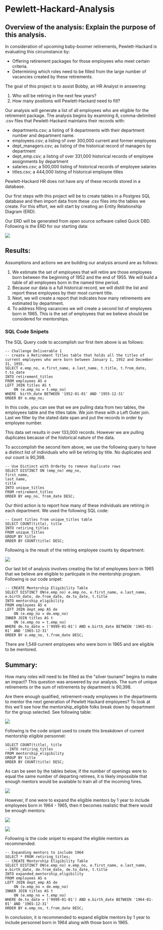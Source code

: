 # Pewlett-Hackard-Analysis

## Overview of the analysis: Explain the purpose of this analysis.
In consideration of upcoming baby-boomer retirements, Pewlett-Hackard is evaluating this circumstance by:
- Offering retirement packages for those employees who meet certain criteria.
- Determining which roles need to be filled from the large number of vacancies created by these retirements.

The goal of this project is to assist Bobby, an HR Analyst in answering:
1. Who will be retiring in the next few years?
2. How many positions will Pewlett-Hackard need to fill?

Our analysis will generate a list of all employees who are eligible for the retirement package.  The analysis begins by examining 6, comma-delimited .csv files that Pewlett-Hackard maintains their records with:  
- departments.csv; a listing of 9 departments with their department number and department name.
- employees.csv; a listing of over 300,000 current and former employees
- dept_managers.csv; as listing of the historical record of managers by department
- dept_emp.csv; a listing of over 331,000 historical records of employee assignments by department
- salaries.csv; a 500,000 listing of historical records of employee salaries
- titles.csv; a 444,000 listing of historical employee titles

Pewlett-Hackard HR does not have any of these records stored in a database.

Our first steps with this project will be to create tables in a Postgres SQL database and then import data from these .csv files into the tables we create.  For this effort, we will start by creating an Entity Relationship Diagram (ERD).

Our ERD will be generated from open source software called Quick DBD.  Following is the ERD for our starting data:

![](employeedb.png)


## Results: 

Assumptions and actions we are building our analysis around are as follows:
1. We estimate the set of employees that will retire are those employees born between the beginning of 1952 and the end of 1955.  We will build a table of all employees born in the named time period.
2. Because our data is a full historical record, we will distill the list and report these employees by their most current title.
3. Next, we will create a report that indicates how many retirements are estimated by department.
4. To address filling vacancies we will create a second list of employees born in 1965.  This is the set of employees that we believe should be considered for mentorships.

### SQL Code Snipets
The SQL Query code to accomplish our first item above is as follows:
```
-- Challenge Deliverable 1
-- create a Retirement Titles table that holds all the titles of current employees who were born between January 1, 1952 and December 31, 1955.
SELECT e.emp_no, e.first_name, e.last_name, t.title, t.from_date, t.to_date
INTO retirement_titles
FROM employees AS e
LEFT JOIN titles AS t
	ON (e.emp_no = t.emp_no)
WHERE  birth_date BETWEEN '1952-01-01' AND '1955-12-31'
ORDER BY e.emp_no;
```
In this code, you can see that we are pulling data from two tables, the employees table and the titles table.  We join these with a Left Outer join.  Last we filter by the stated date span and put the records in order by employee number.  

This data set results in over 133,000 records.  However we are pulling duplicates because of the historical nature of the data.

To acccomplish the second item above, we use the following query to have a distinct list of individuals who will be retiring by title.  No duplicates and our count is 90,398.
```
-- Use Dictinct with Orderby to remove duplicate rows
SELECT DISTINCT ON (emp_no) emp_no,
first_name,
last_name,
title
INTO unique_titles
FROM retirement_titles
ORDER BY emp_no, from_date DESC;
```
Our third action is to report how many of these individuals are retiring in each department.  We used the following SQL code:
```
-- Count titles from unique_titles table
SELECT COUNT(title), title
INTO retiring_titles
FROM unique_titles
GROUP BY title
ORDER BY COUNT(title) DESC;
```

Following is the result of the retiring employee counts by department:

![](retiring_titles.png)

Our last bit of analysis involves creating the list of employees born in 1965 that we believe are eligible to particpate in the mentorship program.  Following is our code snipet:

```
-- CREATE Mentorship Eligibility Table
SELECT DISTINCT ON(e.emp_no) e.emp_no, e.first_name, e.last_name, e.birth_date, de.from_date, de.to_date, t.title
INTO mentorship_eligibility
FROM employees AS e
LEFT JOIN dept_emp AS de
	ON (e.emp_no = de.emp_no)
INNER JOIN titles AS t
	ON (e.emp_no = t.emp_no)
WHERE de.to_date = ('9999-01-01') AND e.birth_date BETWEEN '1965-01-01' AND '1965-12-31'
ORDER BY e.emp_no, t.from_date DESC;
```
There are 1,549 current employees who were born in 1965 and are eligible to be mentored.

## Summary: 

How many roles will need to be filled as the "silver tsunami" begins to make an impact?  This question was answered by our analysis.  The sum of unique retirements or the sum of retirements by department is 90,398.

Are there enough qualified, retirement-ready employees in the departments to mentor the next generation of Pewlett Hackard employees?  To look at this we'll see how the mentorship_eligible folks break down by department for the group selected.  See following table:

![](mentorship_eligible_by_dept.png)

Following is the code snipet used to create this breakdown of current mentorship eligible personnel:

```
SELECT COUNT(title), title
--INTO retiring_titles
FROM mentorship_eligibility
GROUP BY title
ORDER BY COUNT(title) DESC;
```

As can be seen by the tables below, if the number of openings were to equal the same number of departing retirees, it is likely impossible that enough mentors would be available to train all of the incoming hires.

![](retiring_vs_mentors_analysis.png)

However, if one were to expand the eligible mentors by 1 year to include employees born in 1964 - 1965, then it becomes realistic that there would be enough mentors:

![](expanded_titles_mentionship_eligible.png)


![](expanded_mentors_to_1964-1965.png)

Following is the code snipet to expand the eligible mentors as recommended:
```
-- Expanding mentors to include 1964
SELECT * FROM retiring_titles;
-- CREATE Mentorship Eligibility Table
SELECT DISTINCT ON(e.emp_no) e.emp_no, e.first_name, e.last_name, e.birth_date, de.from_date, de.to_date, t.title
INTO expanded_mentorship_eligibility
FROM employees AS e
LEFT JOIN dept_emp AS de
	ON (e.emp_no = de.emp_no)
INNER JOIN titles AS t
	ON (e.emp_no = t.emp_no)
WHERE de.to_date = ('9999-01-01') AND e.birth_date BETWEEN '1964-01-01' AND '1965-12-31'
ORDER BY e.emp_no, t.from_date DESC;
```

In conclusion, it is recommended to expand eligible mentors by 1 year to include personnel born in 1964 along with those born in 1965.

